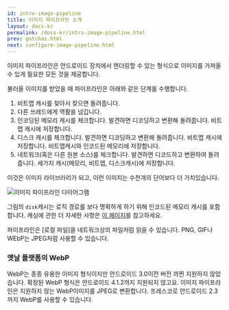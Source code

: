 ```yaml
---
id: intro-image-pipeline
title: 이미지 파이프라인 소개
layout: docs-kr
permalink: /docs-kr/intro-image-pipeline.html
prev: gotchas.html
next: configure-image-pipeline.html
---
```


이미지 파이프라인은 안드로이드 장치에서 렌더링할 수 있는 형식으로 이미지를 가져올 수 있게 필요한 모든 것을 제공합니다.

불러올 이미지를 받았을 때 파이프라인은 아래와 같은 단계를 수행합니다.

1. 비트맵 캐시를 찾아서 찾으면 돌려줍니다.
2. 다른 쓰레드에게 역활을 넘깁니다.
3. 인코딩된 메모리 캐시를 체크합니다. 발견하면 디코딩하고 변환해 돌려줍니다. 비트맵 캐시에 저장합니다.
4. 디스크 캐시를 체크합니다. 발견하면 디코딩하고 변환해 돌려줍니다. 비트맵 캐시에 저장합니다. 비트맵캐시와 인코드된 메모리에 저장합니다.
5. 네트워크(혹은 다른 원본 소스)를 체크합니다. 발견하면 디코드하고 변환하여 돌려줍니다. 세가지 캐시(메모리, 비트맵, 디스크캐시)에 저장합니다.

이것은 이미지 라이브러리가 되고, 이런 이미지는 수천개의 단어보다 더 가치있습니다.

![이미지 파이프라인 다이어그램](../static/imagepipeline.png "Image Pipeline")

그림의 `disk`캐시는 로직 경로를 보다 명확하게 하기 위해 인코드된 메모리 캐시를 포함합니다. 캐싱에 관한 더 자세한 사항은 [이 페이지](caching.html)를 참고하세요.

파이프라인은 [로컬 파일]을 네트워크상의 파일처럼 읽을 수 있습니다. PNG, GIF나 WEbP는 JPEG처럼 사용할 수 있습니다.

### 옛날 플랫폼의 WebP

WebP는 종종 유용한 이미지 형식이지만 안드로이드 3.0이전 버전 까찐 지원하지 않았습니다. 확장된 WebP 형식은 안드로이드 4.1.2까지 지원되지 않고요.
이미지 파이프라인은 지원하지 않는 WebP이미지를 JPEG로 변환합니다. 프레스코로 안드로이드 2.3까지 WebP를 사용할 수 있습니다.
